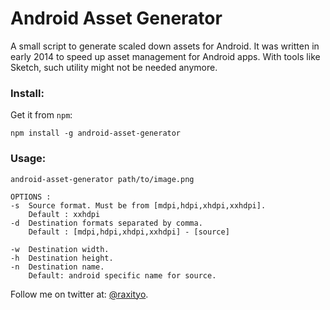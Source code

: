# Android Asset Generator
A small script to generate scaled down assets for Android. It was written in early 2014 to speed up asset management for Android apps. With tools like Sketch, such utility might not be needed anymore.

### Install:
Get it from `npm`:
```
npm install -g android-asset-generator
```

### Usage:
```
android-asset-generator path/to/image.png

OPTIONS :
-s  Source format. Must be from [mdpi,hdpi,xhdpi,xxhdpi].
	Default : xxhdpi
-d  Destination formats separated by comma.
    Default : [mdpi,hdpi,xhdpi,xxhdpi] - [source]

-w  Destination width.
-h  Destination height.
-n  Destination name.
    Default: android specific name for source.
```

Follow me on twitter at: [@raxityo](https://twitter.com/raxityo).
